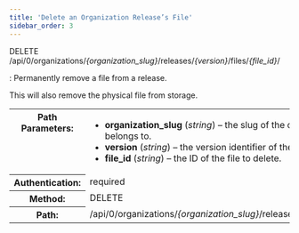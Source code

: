 ```yaml
---
title: 'Delete an Organization Release’s File'
sidebar_order: 3
---
```


DELETE /api/0/organizations/_{organization_slug}_/releases/_{version}_/files/_{file_id}_/

: Permanently remove a file from a release.

  This will also remove the physical file from storage.

  <table class="table"><tbody valign="top"><tr><th>Path Parameters:</th><td><ul><li><strong>organization_slug</strong> (<em>string</em>) – the slug of the organization the release belongs to.</li><li><strong>version</strong> (<em>string</em>) – the version identifier of the release.</li><li><strong>file_id</strong> (<em>string</em>) – the ID of the file to delete.</li></ul></td></tr><tr><th>Authentication:</th><td>required</td></tr><tr><th>Method:</th><td>DELETE</td></tr><tr><th>Path:</th><td>/api/0/organizations/<em>{organization_slug}</em>/releases/<em>{version}</em>/files/<em>{file_id}</em>/</td></tr></tbody></table>
